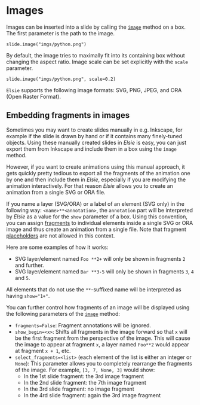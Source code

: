# Images
Images can be inserted into a slide by calling the [`image`](elsie.boxmixin.BoxMixin.image) method
on a box. The first parameter is the path to the image.

```elsie,height=120,border=no
slide.image("imgs/python.png")
```

By default, the image tries to maximally fit into its containing box without changing the aspect
ratio. Image scale can be set explicitly with the `scale` parameter.

```elsie,height=120,border=no
slide.image("imgs/python.png", scale=0.2)
```

`Elsie` supports the following image formats: SVG, PNG, JPEG, and ORA (Open Raster Format).

## Embedding fragments in images
Sometimes you may want to create slides manually in e.g. Inkscape, for example if the slide is
drawn by hand or if it contains many finely-tuned objects. Using these manually created slides in
*Elsie* is easy, you can just export them from Inkscape and include them in a box using the `image`
method.

However, if you want to create animations using this manual approach, it gets quickly pretty
tedious to export all the fragments of the animation one by one and then include them in *Elsie*,
especially if you are modifying the animation interactively. For that reason *Elsie* allows you to
create an animation from a single SVG or ORA file.

If you name a layer (SVG/ORA) or a label of an element (SVG only) in the following way:
`<name>**<annotation>`, the `annotation` part will be interpreted by *Elsie* as a value for the
`show` parameter of a box. Using this convention, you can assign [fragments](revealing.md) to
individual elements inside a single SVG or ORA image and thus create an animation from a single
file. Note that fragment [placeholders](revealing.md#fragment-placeholders) are not allowed in this
context.

Here are some examples of how it works:

- SVG layer/element named `Foo **2+` will only be shown in fragments `2` and further.
- SVG layer/element named `Bar **3-5` will only be shown in fragments `3`, `4` and `5`.

All elements that do not use the `**`-suffixed name will be interpreted as having `show="1+"`.

You can further control how fragments of an image will be displayed using the following parameters
of the [`image`](elsie.boxmixin.BoxMixin.image) method:

- `fragments=False`: Fragment annotations will be ignored.
- `show_begin=<x>`: Shifts all fragments in the image forward so that `x` will be the first fragment
from the perspective of the image. This will cause the image to appear at fragment `x`, a layer
named `Foo**2` would appear at fragment `x + 1`, etc.
- `select_fragments=<list>` (each element of the list is either an integer or `None`): This
parameter allows you to completely rearrange the fragments of the image. For example,
`[3, 7, None, 3]` would show:
    - In the 1st slide fragment: the 3rd image fragment
    - In the 2nd slide fragment: the 7th image fragment
    - In the 3rd slide fragment: no image fragment
    - In the 4rd slide fragment: again the 3rd image fragment
